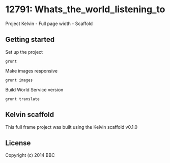 # 12791: Whats_the_world_listening_to

Project Kelvin - Full page width - Scaffold

## Getting started

Set up the project

```
grunt
```

Make images responsive

```
grunt images
```

Build World Service version

```
grunt translate
```

## Kelvin scaffold

This full frame project was built using the Kelvin scaffold v0.1.0

## License
Copyright (c) 2014 BBC